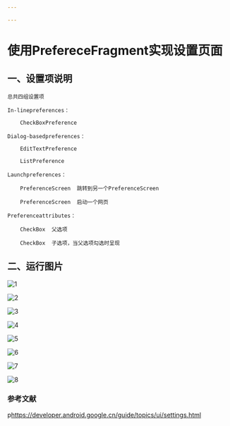 ```yaml
---

---
```


# 使用PrefereceFragment实现设置页面

## 一、设置项说明

```
总共四组设置项

In-linepreferences：

	CheckBoxPreference

Dialog-basedpreferences：

	EditTextPreference

	ListPreference

Launchpreferences：

	PreferenceScreen  跳转到另一个PreferenceScreen

	PreferenceScreen  启动一个网页

Preferenceattributes：

	CheckBox  父选项

	CheckBox  子选项，当父选项勾选时呈现
```

## 二、运行图片

![1](E:\Android\AndroidStudioProjects\PrefereceFragment\capture\1.png)

![2](E:\Android\AndroidStudioProjects\PrefereceFragment\capture\2.png)

![3](E:\Android\AndroidStudioProjects\PrefereceFragment\capture\3.png)

![4](E:\Android\AndroidStudioProjects\PrefereceFragment\capture\4.png)

![5](E:\Android\AndroidStudioProjects\PrefereceFragment\capture\5.png)

![6](E:\Android\AndroidStudioProjects\PrefereceFragment\capture\6.png)

![7](E:\Android\AndroidStudioProjects\PrefereceFragment\capture\7.png)

![8](E:\Android\AndroidStudioProjects\PrefereceFragment\capture\8.jpg)

### 参考文献

p<https://developer.android.google.cn/guide/topics/ui/settings.html>